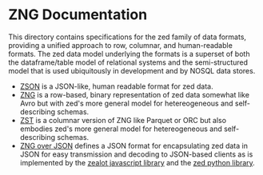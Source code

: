# ZNG Documentation

This directory contains specifications for the zed family of data formats,
providing a unified approach to row, columnar, and human-readable formats.
The zed data model underlying the formats
is a superset of both the dataframe/table model of relational systems and the
semi-structured model that is used ubiquitously in development and by NOSQL
data stores.

* [ZSON](zson.md) is a JSON-like, human readable format for zed data.
* [ZNG](zng.md) is a row-based, binary representation of zed data somewhat like
Avro but with zed's more general model for hetereogeneous and self-describing schemas.
* [ZST](zst.md) is a columnar version of ZNG like Parquet or ORC but also
embodies zed's more general model for hetereogeneous and self-describing schemas.
* [ZNG over JSON](zng-over-json.md) defines a JSON format for encapsulating zed data
in JSON for easy transmission and decoding to JSON-based clients as is
implemented by the
[zealot javascript library](https://github.com/brimdata/brim/tree/master/zealot)
and the
[zed python library](https://github.com/brimdata/zq/tree/main/python).
